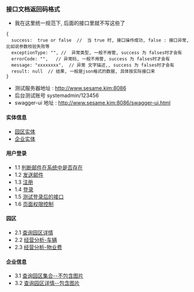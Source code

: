 ### 接口文档返回码格式
- 我在这里统一规范下, 后面的接口里就不写这些了
```
{
  success:  true or false  //  当 true 时, 接口操作成功, false : 接口异常,比如说参数校验失败等
  exceptionType: "", //  异常类型, 一般不用管, success 为 falses时才会有
  errorCode: "",   // 异常码, 一般不用管, success 为 falses时才会有
  message: "xxxxxxxx",  // 异常 文字描述,, success 为 falses时才会有
  result: null  // 结果, 一般是json格式的数据, 具体按实际接口来
}
```
- 测试服务器地址 : http://www.sesame.kim:8086
- 后台测试账号 systemadmin/123456
- swagger-ui 地址 : http://www.sesame.kim:8086/swagger-ui.html

#### 实体信息
-  [园区实体](data/park.md)
-  [企业实体](data/enter.md)

#### 用户登录

- 1.1 [判断邮件在系统中是否存在](user/vifemail.md)
- 1.2 [发送邮件](user/sendEmail.md)
- 1.3 [注册](user/reg.md)
- 1.4 [登录](user/login.md)
- 1.5 [测试登录后的接口](user/test.md)
- 1.6 [页面权限控制](user/auth.md)

####  园区

- 2.1 [查询园区详情](data/parkDetail.md)
- 2.2 [经营分析-车辆](data/console1.1.md)
- 2.3 [经营分析-物业费](data/console1.2.md)

#### 企业信息

- 3.1 [查询园区集合--不包含图片](data/enterList.md) 
- 3.2 [查询园区详情--包含图片](data/enterDetail.md) 
